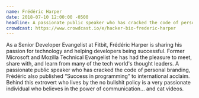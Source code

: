 ```yaml
---
name: Frédéric Harper
date: 2018-07-10 12:00:00 -0500
headline: A passionate public speaker who has cracked the code of personal branding, Frédéric also published _"Success in programming"_ to international acclaim
crowdcast: https://www.crowdcast.io/e/hacker-bio-frederic-harper
---
```


As a Senior Developer Evangelist at Fitbit, Frédéric Harper is sharing his passion for technology and helping developers being successful. Former Microsoft and Mozilla Technical Evangelist he has had the pleasure to meet, share with, and learn from many of the tech world's thought leaders. A passionate public speaker who has cracked the code of personal branding, Frédéric also published “Success in programming” to international acclaim. Behind this extrovert who lives by the no bullshit policy is a very passionate individual who believes in the power of communication... and cat videos.
